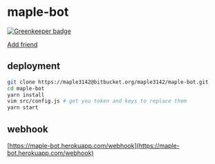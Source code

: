 # maple-bot

[![Greenkeeper badge](https://badges.greenkeeper.io/maple3142/maple-bot.svg)](https://greenkeeper.io/)

[Add friend](https://line.me/R/ti/p/_kHt1t-JN4)

## deployment

```bash
git clone https://maple3142@bitbucket.org/maple3142/maple-bot.git
cd maple-bot
yarn install
vim src/config.js # get you token and keys to replace them
yarn start
```

## webhook

[https://maple-bot.herokuapp.com/webhook](https://maple-bot.herokuapp.com/webhook)

